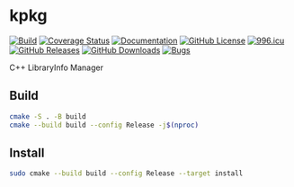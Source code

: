 # kpkg

[![Build](https://github.com/KaiserLancelot/kpkg/actions/workflows/build.yml/badge.svg)](https://github.com/KaiserLancelot/kpkg/actions/workflows/build.yml)
[![Coverage Status](https://coveralls.io/repos/github/KaiserLancelot/kpkg/badge.svg?branch=master)](https://coveralls.io/github/KaiserLancelot/kpkg?branch=master)
[![Documentation](https://img.shields.io/badge/docs-doxygen-blue)](https://kaiserlancelot.github.io/kpkg)
[![GitHub License](https://img.shields.io/github/license/KaiserLancelot/kpkg)](https://raw.githubusercontent.com/KaiserLancelot/kpkg/master/LICENSE)
[![996.icu](https://img.shields.io/badge/link-996.icu-red.svg)](https://996.icu)
[![GitHub Releases](https://img.shields.io/github/release/KaiserLancelot/kpkg)](https://github.com/KaiserLancelot/kpkg/releases/latest)
[![GitHub Downloads](https://img.shields.io/github/downloads/KaiserLancelot/kpkg/total)](https://github.com/KaiserLancelot/kpkg/releases)
[![Bugs](https://img.shields.io/github/issues/KaiserLancelot/kpkg/bug)](https://github.com/KaiserLancelot/kpkg/issues?q=is%3Aopen+is%3Aissue+label%3Abug)

C++ LibraryInfo Manager

## Build

```bash
cmake -S . -B build
cmake --build build --config Release -j$(nproc)
```

## Install

```bash
sudo cmake --build build --config Release --target install
```

